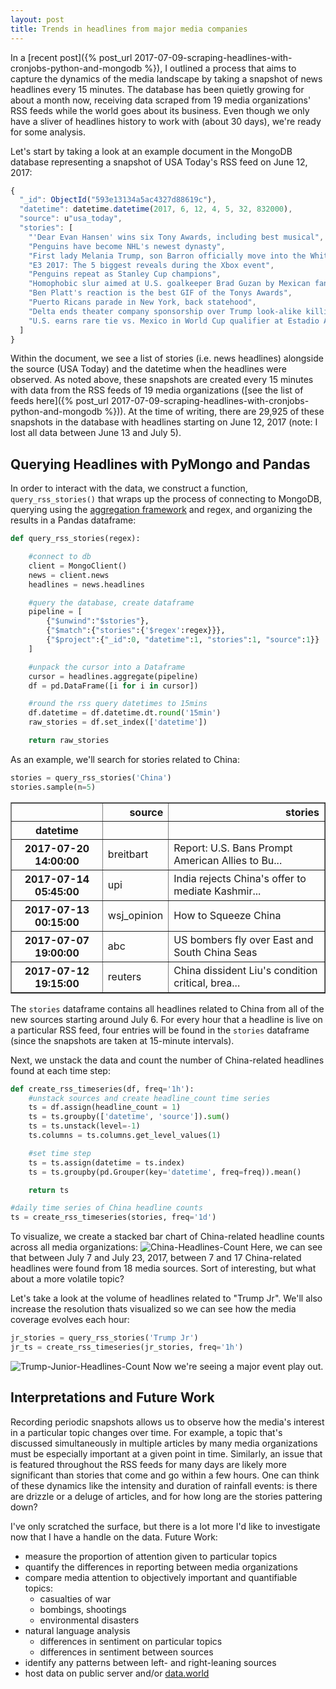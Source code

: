 ```yaml
---
layout: post
title: Trends in headlines from major media companies
---
```


In a [recent post]({% post_url 2017-07-09-scraping-headlines-with-cronjobs-python-and-mongodb %}), I outlined a process that aims to capture the dynamics of the media landscape by taking a snapshot of news headlines every 15 minutes. The database has been quietly growing for about a month now, receiving data scraped from 19 media organizations' RSS feeds while the world goes about its business. Even though we only have a sliver of headlines history to work with (about 30 days), we're ready for some analysis.

Let's start by taking a look at an example document in the MongoDB database representing a snapshot of USA Today's RSS feed on June 12, 2017:

```javascript
{
  "_id": ObjectId("593e13134a5ac4327d88619c"),
  "datetime": datetime.datetime(2017, 6, 12, 4, 5, 32, 832000),
  "source": u"usa_today",
  "stories": [
    "'Dear Evan Hansen' wins six Tony Awards, including best musical",
    "Penguins have become NHL's newest dynasty",
    "First lady Melania Trump, son Barron officially move into the White House",
    "E3 2017: The 5 biggest reveals during the Xbox event",
    "Penguins repeat as Stanley Cup champions",
    "Homophobic slur aimed at U.S. goalkeeper Brad Guzan by Mexican fans at World Cup qualifier",
    "Ben Platt's reaction is the best GIF of the Tonys Awards",
    "Puerto Ricans parade in New York, back statehood",
    "Delta ends theater company sponsorship over Trump look-alike killing scene",
    "U.S. earns rare tie vs. Mexico in World Cup qualifier at Estadio Azteca"
  ]
}
```

Within the document, we see a list of stories (i.e. news headlines) alongside the source (USA Today) and the datetime when the headlines were observed. As noted above, these snapshots are created every 15 minutes with data from the RSS feeds of 19 media organizations ([see the list of feeds here]({% post_url 2017-07-09-scraping-headlines-with-cronjobs-python-and-mongodb %})). At the time of writing, there are 29,925 of these snapshots in the database with headlines starting on June 12, 2017 (note: I lost all data between June 13 and July 5).

## Querying Headlines with PyMongo and Pandas
In order to interact with the data, we construct a function, `query_rss_stories()` that wraps up the process of connecting to MongoDB, querying using the [aggregation framework](https://docs.mongodb.com/manual/aggregation/) and regex, and organizing the results in a Pandas dataframe:

```python
def query_rss_stories(regex):

    #connect to db
    client = MongoClient()
    news = client.news
    headlines = news.headlines

    #query the database, create dataframe
    pipeline = [
        {"$unwind":"$stories"},
        {"$match":{"stories":{'$regex':regex}}},
        {"$project":{"_id":0, "datetime":1, "stories":1, "source":1}}
    ]

    #unpack the cursor into a Dataframe
    cursor = headlines.aggregate(pipeline)
    df = pd.DataFrame([i for i in cursor])

    #round the rss query datetimes to 15mins
    df.datetime = df.datetime.dt.round('15min')
    raw_stories = df.set_index(['datetime'])

    return raw_stories
```

As an example, we'll search for stories related to China:
```python
stories = query_rss_stories('China')
stories.sample(n=5)
```
<div>
<style>
    .dataframe thead tr:only-child th {
        text-align: right;
    }

    .dataframe thead th {
        text-align: left;
    }

    .dataframe tbody tr th {
        vertical-align: top;
    }
</style>
<table border="1" class="dataframe">
  <thead>
    <tr style="text-align: right;">
      <th></th>
      <th>source</th>
      <th>stories</th>
    </tr>
    <tr>
      <th>datetime</th>
      <th></th>
      <th></th>
    </tr>
  </thead>
  <tbody>
    <tr>
      <th>2017-07-20 14:00:00</th>
      <td>breitbart</td>
      <td>Report: U.S. Bans Prompt American Allies to Bu...</td>
    </tr>
    <tr>
      <th>2017-07-14 05:45:00</th>
      <td>upi</td>
      <td>India rejects China's offer to mediate Kashmir...</td>
    </tr>
    <tr>
      <th>2017-07-13 00:15:00</th>
      <td>wsj_opinion</td>
      <td>How to Squeeze China</td>
    </tr>
    <tr>
      <th>2017-07-07 19:00:00</th>
      <td>abc</td>
      <td>US bombers fly over East and South China Seas</td>
    </tr>
    <tr>
      <th>2017-07-12 19:15:00</th>
      <td>reuters</td>
      <td>China dissident Liu's condition critical, brea...</td>
    </tr>
  </tbody>
</table>
</div>

The `stories` dataframe contains all headlines related to China from all of the new sources starting around July 6. For every hour that a headline is live on a particular RSS feed, four entries will be found in the `stories` dataframe (since the snapshots are taken at 15-minute intervals).

Next, we unstack the data and count the number of China-related headlines found at each time step:

```python
def create_rss_timeseries(df, freq='1h'):
    #unstack sources and create headline_count time series
    ts = df.assign(headline_count = 1)
    ts = ts.groupby(['datetime', 'source']).sum()
    ts = ts.unstack(level=-1)
    ts.columns = ts.columns.get_level_values(1)

    #set time step
    ts = ts.assign(datetime = ts.index)
    ts = ts.groupby(pd.Grouper(key='datetime', freq=freq)).mean()

    return ts

#daily time series of China headline counts
ts = create_rss_timeseries(stories, freq='1d')
```

To visualize, we create a stacked bar chart of China-related headline counts across all media organizations:
![China-Headlines-Count]({{site.url}}/assets/img/china-headlines-count.png)
Here, we can see that between July 7 and July 23, 2017, between 7 and 17 China-related headlines were found from 18 media sources. Sort of interesting, but what about a more volatile topic?

Let's take a look at the volume of headlines related to "Trump Jr". We'll also increase the resolution thats visualized so we can see how the media coverage evolves each hour:

```python
jr_stories = query_rss_stories('Trump Jr')
jr_ts = create_rss_timeseries(jr_stories, freq='1h')
```

![Trump-Junior-Headlines-Count]({{site.url}}/assets/img/trump-jr-headlines-count.png)
Now we're seeing a major event play out.

## Interpretations and Future Work
Recording periodic snapshots allows us to observe how the media's interest in a particular topic changes over time. For example, a topic that's discussed simultaneously in multiple articles by many media organizations must be especially important at a given point in time. Similarly, an issue that is featured throughout the RSS feeds for many days are likely more significant than stories that come and go within a few hours. One can think of these dynamics like the intensity and duration of rainfall events: is there are drizzle or a deluge of articles, and for how long are the stories pattering down?

I've only scratched the surface, but there is a lot more I'd like to investigate now that I have a handle on the data. Future Work:
* measure the proportion of attention given to particular topics
* quantify the differences in reporting between media organizations
* compare media attention to objectively important and quantifiable topics:
    * casualties of war
    * bombings, shootings
    * environmental disasters
* natural language analysis
    * differences in sentiment on particular topics
    * differences in sentiment between sources
* identify any patterns between left- and right-leaning sources
* host data on public server and/or [data.world](https://data.world/)
